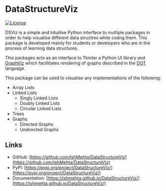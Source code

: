 # DataStructureViz

[![License](https://img.shields.io/badge/license-MIT-brightgreen)][license_link]

[license_link]:https://github.com/IshMehta/DataStructureViz/blob/main/LICENSE


DSViz is a simple and intuitive Python interface to multiple packages in order to help visualise different data structres while codng them. This package is developed mainly for students or developers who are in the process of learning data structures. 

 This packages acts as an interface to Tkinter a Python UI library and [GraphViz](https://www.graphviz.org/) which facillitates rendering of graphs described in the [DOT](https://www.graphviz.org/doc/info/lang.html) language.

This package can be used to visualise any implementations of the following:

* Array Lists
* Linked Lists
    * Singly Linked Lists
    * Doubly Linked Lists
    * Circular Linked Lists
* Trees
* Graphs
    * Directed Graphs
    * Undirected Graphs

## Links

- GitHub: [https://github.com/IshMehta/DataStructureViz](https://github.com/IshMehta/DataStructureViz)
- PyPI: [https://pypi.org/project/DataStructureViz/](https://pypi.org/project/DataStructureViz/)
- Documentation: [https://ishmehta.github.io/DataStructureViz/](https://ishmehta.github.io/DataStructureViz/)
